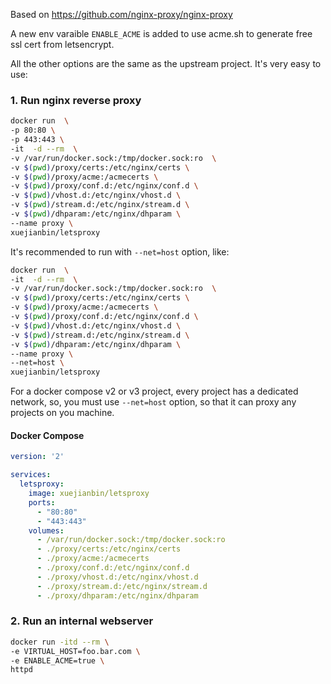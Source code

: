 Based on https://github.com/nginx-proxy/nginx-proxy

A new env varaible `ENABLE_ACME` is added to use acme.sh to generate free ssl cert from letsencrypt.

All the other options are the same as the upstream project.
It's very easy to use:

### 1. Run nginx reverse proxy

```sh
docker run  \
-p 80:80 \
-p 443:443 \
-it  -d --rm  \
-v /var/run/docker.sock:/tmp/docker.sock:ro  \
-v $(pwd)/proxy/certs:/etc/nginx/certs \
-v $(pwd)/proxy/acme:/acmecerts \
-v $(pwd)/proxy/conf.d:/etc/nginx/conf.d \
-v $(pwd)/vhost.d:/etc/nginx/vhost.d \
-v $(pwd)/stream.d:/etc/nginx/stream.d \
-v $(pwd)/dhparam:/etc/nginx/dhparam \
--name proxy \
xuejianbin/letsproxy
```

It's recommended to run with `--net=host` option, like:

```sh
docker run  \
-it  -d --rm  \
-v /var/run/docker.sock:/tmp/docker.sock:ro  \
-v $(pwd)/proxy/certs:/etc/nginx/certs \
-v $(pwd)/proxy/acme:/acmecerts \
-v $(pwd)/proxy/conf.d:/etc/nginx/conf.d \
-v $(pwd)/vhost.d:/etc/nginx/vhost.d \
-v $(pwd)/stream.d:/etc/nginx/stream.d \
-v $(pwd)/dhparam:/etc/nginx/dhparam \
--name proxy \
--net=host \
xuejianbin/letsproxy
```

For a docker compose v2 or v3 project, every project has a dedicated network, so, you must use `--net=host` option,  so that it can proxy any projects on you machine.


#### Docker Compose
```yaml
version: '2'

services:
  letsproxy:
    image: xuejianbin/letsproxy
    ports:
      - "80:80"
      - "443:443"
    volumes:
      - /var/run/docker.sock:/tmp/docker.sock:ro
      - ./proxy/certs:/etc/nginx/certs
      - ./proxy/acme:/acmecerts
      - ./proxy/conf.d:/etc/nginx/conf.d
      - ./proxy/vhost.d:/etc/nginx/vhost.d 
      - ./proxy/stream.d:/etc/nginx/stream.d 
      - ./proxy/dhparam:/etc/nginx/dhparam 
```


### 2. Run an internal webserver

```sh
docker run -itd --rm \
-e VIRTUAL_HOST=foo.bar.com \
-e ENABLE_ACME=true \
httpd

```


